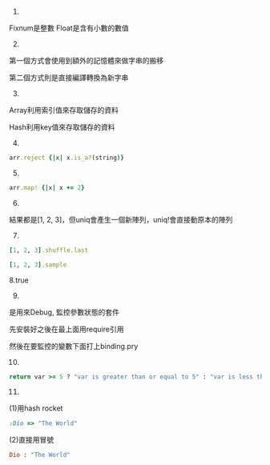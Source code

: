 1.

Fixnum是整數  Float是含有小數的數值

2.

第一個方式會使用到額外的記憶體來做字串的搬移

第二個方式則是直接編譯轉換為新字串

3.

Array利用索引值來存取儲存的資料

Hash利用key值來存取儲存的資料

4.
```ruby
arr.reject {|x| x.is_a?(string)}
```

5.
```ruby
arr.map! {|x| x += 2}
```
6.

結果都是[1, 2, 3]，但uniq會產生一個新陣列，uniq!會直接動原本的陣列

7.
```ruby
[1, 2, 3].shuffle.last
```
```ruby
[1, 2, 3].sample
```
8.true

9.

是用來Debug, 監控參數狀態的套件

先安裝好之後在最上面用require引用

然後在要監控的變數下面打上binding.pry

10.
```ruby
return var >= 5 ? "var is greater than or equal to 5" : "var is less than 5"
```
11.

(1)用hash rocket
```ruby
:Dio => "The World"
```
(2)直接用冒號
```ruby
Dio : "The World"
```
